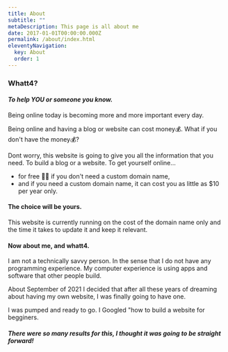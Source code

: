 ```yaml
---
title: About
subtitle: ""
metaDescription: This page is all about me
date: 2017-01-01T00:00:00.000Z
permalink: /about/index.html
eleventyNavigation:
  key: About
  order: 1
---
```

### Whatt4?

#### *To help YOU or someone you know.*

Being online today is becoming more and more important every day. 

Being online and having a blog or website can cost money💰. What if you don't have the money💰?

Dont worry, this website is going to give you all the information that you need. To build a blog or a website. To get yourself online...

* for free 🤩💎 if you don't need a custom domain name,
* and if you need a custom domain name, it can cost you as little as $10 per year only. 

#### The choice will be yours. 

This website is currently running on the cost of the domain name only and the time it takes to update it and keep it relevant. 

#### Now about me, and whatt4. 

I am not a technically savvy person. In the sense that I do not have any programming experience. My computer experience is using apps and software that other people build. 

About September of 2021 I decided that after all these years of dreaming about having my own website, I was finally going to have one. 

I was pumped and ready to go. I Googled "how to build a website for begginers. 

##### There were so many results for this, I thought it was going to be straight forward!



